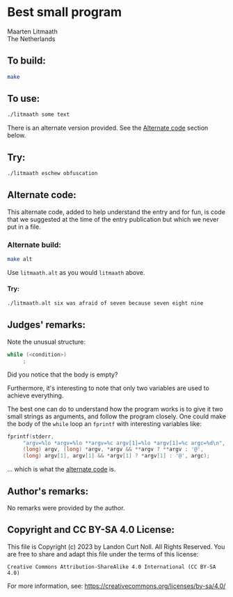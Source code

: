 # Best small program

Maarten Litmaath\
The Netherlands

## To build:

```sh
make
```

## To use:

```sh
./litmaath some text
```

There is an alternate version provided. See the [Alternate
code](#alternate-code) section below.

## Try:

```sh
./litmaath eschew obfuscation
```

## Alternate code:


This alternate code, added to help understand the entry and for fun, is code
that we suggested at the time of the entry publication but which we never put in
a file.

### Alternate build:


```sh
make alt
```

Use `litmaath.alt` as you would `litmaath` above.

#### Try:

```sh
./litmaath.alt six was afraid of seven because seven eight nine
```


## Judges' remarks:

Note the unusual structure:


```c
while (<condition>)
	 ;
```

Did you notice that the body is empty?

Furthermore, it's interesting to note that only two variables are
used to achieve everything.

The best one can do to understand how the program works is to give it
two small strings as arguments, and follow the program closely.  One
could make the body of the `while` loop an `fprintf` with interesting
variables like:


```c
fprintf(stderr,
     "argv=%lo *argv=%lo **argv=%c argv[1]=%lo *argv[1]=%c argc=%d\n",
     (long) argv, (long) *argv, *argv && **argv ? **argv : '@',
     (long) argv[1], argv[1] && *argv[1] ? *argv[1] : '@', argc);
```

... which is what the [alternate code](#alternate-code) is.


## Author's remarks:

No remarks were provided by the author.

## Copyright and CC BY-SA 4.0 License:

This file is Copyright (c) 2023 by Landon Curt Noll.  All Rights Reserved.
You are free to share and adapt this file under the terms of this license:

    Creative Commons Attribution-ShareAlike 4.0 International (CC BY-SA 4.0)

For more information, see: https://creativecommons.org/licenses/by-sa/4.0/
